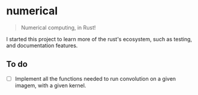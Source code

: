 # numerical

> Numerical computing, in Rust!

I started this project to learn more of the rust's ecosystem, such as testing, and documentation features.

## To do

- [ ] Implement all the functions needed to run convolution on a given imagem, with a given kernel.
